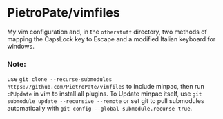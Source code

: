 # PietroPate/vimfiles

My vim configuration and, in the `otherstuff` directory, two methods of mapping the CapsLock key to Escape and a modified Italian keyboard for windows. 

### Note:
use `git clone --recurse-submodules https://github.com/PietroPate/vimfiles` to include minpac, then run `:PUpdate` in vim to install all plugins. To Update minpac itself, use `git submodule update --recursive --remote` or set git to pull submodules automatically with `git config --global submodule.recurse true`.
